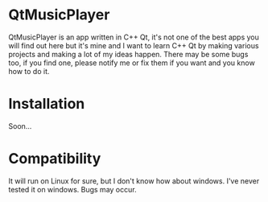 # QtMusicPlayer
QtMusicPlayer is an app written in C++ Qt, it's not one of the best apps you will find out here but it's mine and I want to learn C++ Qt by making various projects and making a lot of my ideas
happen. There may be some bugs too, if you find one, please notify me or fix them if you want and you know how to do it.

# Installation
Soon...

# Compatibility 
It will run on Linux for sure, but I don't know how about windows. I've never tested it on windows. Bugs may occur. 
